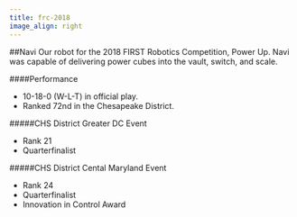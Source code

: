 ```yaml
---
title: frc-2018
image_align: right
---
```


##Navi
Our robot for the 2018 FIRST Robotics Competition, Power Up. Navi was capable of delivering power cubes into the vault, switch, and scale.

####Performance
* 10-18-0 (W-L-T) in official play.
* Ranked 72nd in the Chesapeake District.

#####CHS District Greater DC Event
* Rank 21
* Quarterfinalist

#####CHS District Cental Maryland Event
* Rank 24
* Quarterfinalist
* Innovation in Control Award
